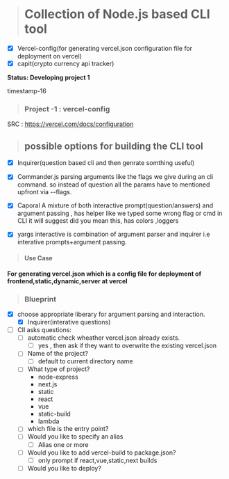 > # Collection of Node.js based CLI tool

- [x] Vercel-config(for generating vercel.json configuration file for deployment on vercel)
- [x] capit(crypto currency api tracker)

****Status: Developing project 1****

timestamp-16
> ### Project -1 : vercel-config
 SRC : https://vercel.com/docs/configuration

> ## possible options for building the CLI tool

 - [x] Inquirer(question based cli and then genrate somthing useful)

- [x] Commander.js parsing arguments like the flags we give during an cli command. so instead of question all the params have to mentioned upfront via --flags.

- [x] Caporal A mixture of both interactive prompt(question/answers) and argument passing , has helper like we typed some wrong flag or cmd in CLI it will suggest did you mean this, has colors ,loggers

- [x] yargs interactive is combination of argument parser and inquirer i.e interative prompts+argument passing.

> #### Use Case
****For generating vercel.json which is a config file for deployment of frontend,static,dynamic,server at vercel****

> ### Blueprint
- [x] choose appropriate liberary for argument parsing and interaction.
  - [x] Inquirer(interative questions)
- [ ] ClI asks questions:
  - [ ] automatic check wheather vercel.json already exists.
    - [ ] yes , then ask if they want to overwrite the existing vercel.json
  - [ ] Name of the project?
    - [ ] default to current directory name
  - [ ] What type of project?
    * node-express
    * next.js
    * static
    * react
    * vue
    * static-build
    * lambda
  - [ ] which file is the entry point?
  - [ ] Would you like to specify an alias
    - [ ] Alias one or more
  - [ ] Would you like to add vercel-build to package.json?
    - [ ] only prompt if react,vue,static,next builds
  - [ ] Would you like to deploy?
